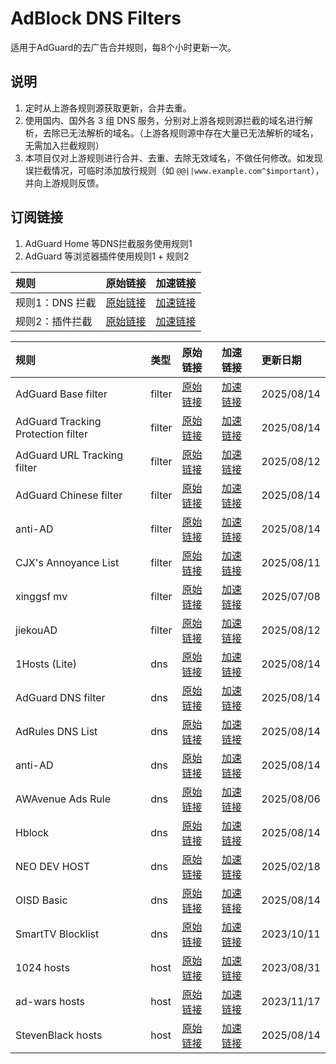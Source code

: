 # AdBlock DNS Filters
适用于AdGuard的去广告合并规则，每8个小时更新一次。

## 说明
1. 定时从上游各规则源获取更新，合并去重。
2. 使用国内、国外各 3 组 DNS 服务，分别对上游各规则源拦截的域名进行解析，去除已无法解析的域名。（上游各规则源中存在大量已无法解析的域名，无需加入拦截规则）
3. 本项目仅对上游规则进行合并、去重、去除无效域名，不做任何修改。如发现误拦截情况，可临时添加放行规则（如 `@@||www.example.com^$important`），并向上游规则反馈。

## 订阅链接
1. AdGuard Home 等DNS拦截服务使用规则1
2. AdGuard 等浏览器插件使用规则1 + 规则2

| 规则 | 原始链接 | 加速链接 |
|:-|:-|:-|
| 规则1：DNS 拦截 | [原始链接](https://raw.githubusercontent.com/sleel/adblockfilters/main/rules/adblockdns.txt) | [加速链接](https://mirror.ghproxy.com/https://raw.githubusercontent.com/sleel/adblockfilters/main/rules/adblockdns.txt) |
| 规则2：插件拦截 | [原始链接](https://raw.githubusercontent.com/sleel/adblockfilters/main/rules/adblockfilters.txt) | [加速链接](https://mirror.ghproxy.com/https://raw.githubusercontent.com/sleel/adblockfilters/main/rules/adblockfilters.txt) |

| 规则 | 类型 | 原始链接 | 加速链接 | 更新日期 |
|:-|:-|:-|:-|:-|
| AdGuard Base filter | filter | [原始链接](https://raw.githubusercontent.com/AdguardTeam/FiltersRegistry/master/filters/filter_2_Base/filter.txt) | [加速链接](https://mirror.ghproxy.com/https://raw.githubusercontent.com/sleel/adblockfilters/main/rules/AdGuard_Base_filter.txt) | 2025/08/14 |
| AdGuard Tracking Protection filter | filter | [原始链接](https://raw.githubusercontent.com/AdguardTeam/FiltersRegistry/master/filters/filter_3_Spyware/filter.txt) | [加速链接](https://mirror.ghproxy.com/https://raw.githubusercontent.com/sleel/adblockfilters/main/rules/AdGuard_Tracking_Protection_filter.txt) | 2025/08/14 |
| AdGuard URL Tracking filter | filter | [原始链接](https://raw.githubusercontent.com/AdguardTeam/FiltersRegistry/master/filters/filter_17_TrackParam/filter.txt) | [加速链接](https://mirror.ghproxy.com/https://raw.githubusercontent.com/sleel/adblockfilters/main/rules/AdGuard_URL_Tracking_filter.txt) | 2025/08/12 |
| AdGuard Chinese filter | filter | [原始链接](https://raw.githubusercontent.com/AdguardTeam/FiltersRegistry/master/filters/filter_224_Chinese/filter.txt) | [加速链接](https://mirror.ghproxy.com/https://raw.githubusercontent.com/sleel/adblockfilters/main/rules/AdGuard_Chinese_filter.txt) | 2025/08/14 |
| anti-AD | filter | [原始链接](https://anti-ad.net/adguard.txt) | [加速链接](https://mirror.ghproxy.com/https://raw.githubusercontent.com/sleel/adblockfilters/main/rules/anti-AD.txt) | 2025/08/14 |
| CJX's Annoyance List | filter | [原始链接](https://raw.githubusercontent.com/cjx82630/cjxlist/master/cjx-annoyance.txt) | [加速链接](https://mirror.ghproxy.com/https://raw.githubusercontent.com/sleel/adblockfilters/main/rules/CJX's_Annoyance_List.txt) | 2025/08/11 |
| xinggsf mv | filter | [原始链接](https://raw.githubusercontent.com/xinggsf/Adblock-Plus-Rule/master/mv.txt) | [加速链接](https://mirror.ghproxy.com/https://raw.githubusercontent.com/sleel/adblockfilters/main/rules/xinggsf_mv.txt) | 2025/07/08 |
| jiekouAD | filter | [原始链接](https://raw.githubusercontent.com/damengzhu/banad/main/jiekouAD.txt) | [加速链接](https://mirror.ghproxy.com/https://raw.githubusercontent.com/sleel/adblockfilters/main/rules/jiekouAD.txt) | 2025/08/12 |
| 1Hosts (Lite) | dns | [原始链接](https://raw.githubusercontent.com/badmojr/1Hosts/master/Lite/adblock.txt) | [加速链接](https://mirror.ghproxy.com/https://raw.githubusercontent.com/sleel/adblockfilters/main/rules/1Hosts_(Lite).txt) | 2025/08/14 |
| AdGuard DNS filter | dns | [原始链接](https://adguardteam.github.io/AdGuardSDNSFilter/Filters/filter.txt) | [加速链接](https://mirror.ghproxy.com/https://raw.githubusercontent.com/sleel/adblockfilters/main/rules/AdGuard_DNS_filter.txt) | 2025/08/14 |
| AdRules DNS List | dns | [原始链接](https://raw.githubusercontent.com/Cats-Team/AdRules/main/dns.txt) | [加速链接](https://mirror.ghproxy.com/https://raw.githubusercontent.com/sleel/adblockfilters/main/rules/AdRules_DNS_List.txt) | 2025/08/14 |
| anti-AD | dns | [原始链接](https://anti-ad.net/easylist.txt) | [加速链接](https://mirror.ghproxy.com/https://raw.githubusercontent.com/sleel/adblockfilters/main/rules/anti-AD.txt) | 2025/08/14 |
| AWAvenue Ads Rule | dns | [原始链接](https://raw.githubusercontent.com/TG-Twilight/AWAvenue-Ads-Rule/main/AWAvenue-Ads-Rule.txt) | [加速链接](https://mirror.ghproxy.com/https://raw.githubusercontent.com/sleel/adblockfilters/main/rules/AWAvenue_Ads_Rule.txt) | 2025/08/06 |
| Hblock | dns | [原始链接](https://hblock.molinero.dev/hosts_adblock.txt) | [加速链接](https://mirror.ghproxy.com/https://raw.githubusercontent.com/sleel/adblockfilters/main/rules/Hblock.txt) | 2025/08/14 |
| NEO DEV HOST | dns | [原始链接](https://raw.githubusercontent.com/neodevpro/neodevhost/master/lite_adblocker) | [加速链接](https://mirror.ghproxy.com/https://raw.githubusercontent.com/sleel/adblockfilters/main/rules/NEO_DEV_HOST.txt) | 2025/02/18 |
| OISD Basic | dns | [原始链接](https://abp.oisd.nl/basic/) | [加速链接](https://mirror.ghproxy.com/https://raw.githubusercontent.com/sleel/adblockfilters/main/rules/OISD_Basic.txt) | 2025/08/14 |
| SmartTV Blocklist | dns | [原始链接](https://raw.githubusercontent.com/Perflyst/PiHoleBlocklist/master/SmartTV-AGH.txt) | [加速链接](https://mirror.ghproxy.com/https://raw.githubusercontent.com/sleel/adblockfilters/main/rules/SmartTV_Blocklist.txt) | 2023/10/11 |
| 1024 hosts | host | [原始链接](https://raw.githubusercontent.com/Goooler/1024_hosts/master/hosts) | [加速链接](https://mirror.ghproxy.com/https://raw.githubusercontent.com/sleel/adblockfilters/main/rules/1024_hosts.txt) | 2023/08/31 |
| ad-wars hosts | host | [原始链接](https://raw.githubusercontent.com/jdlingyu/ad-wars/master/hosts) | [加速链接](https://mirror.ghproxy.com/https://raw.githubusercontent.com/sleel/adblockfilters/main/rules/ad-wars_hosts.txt) | 2023/11/17 |
| StevenBlack hosts | host | [原始链接](https://raw.githubusercontent.com/StevenBlack/hosts/master/hosts) | [加速链接](https://mirror.ghproxy.com/https://raw.githubusercontent.com/sleel/adblockfilters/main/rules/StevenBlack_hosts.txt) | 2025/08/14 |


